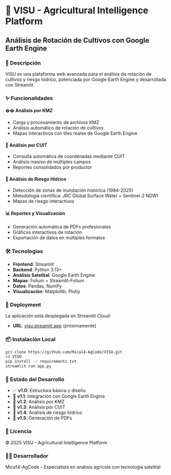# 🌾 VISU - Agricultural Intelligence Platform

## Análisis de Rotación de Cultivos con Google Earth Engine

### 🚀 Descripción

VISU es una plataforma web avanzada para el análisis de rotación de cultivos y riesgo hídrico, potenciada por Google Earth Engine y desarrollada con Streamlit.

### ✨ Funcionalidades

#### �� Análisis por KMZ
- Carga y procesamiento de archivos KMZ
- Análisis automático de rotación de cultivos
- Mapas interactivos con tiles reales de Google Earth Engine

#### 🏢 Análisis por CUIT
- Consulta automática de coordenadas mediante CUIT
- Análisis masivo de múltiples campos
- Reportes consolidados por productor

#### 🌊 Análisis de Riesgo Hídrico
- Detección de zonas de inundación histórica (1984-2025)
- Metodología científica: JRC Global Surface Water + Sentinel-2 NDWI
- Mapas de riesgo interactivos

#### 📊 Reportes y Visualización
- Generación automática de PDFs profesionales
- Gráficos interactivos de rotación
- Exportación de datos en múltiples formatos

### 🛠️ Tecnologías

- **Frontend**: Streamlit
- **Backend**: Python 3.13+
- **Análisis Satelital**: Google Earth Engine
- **Mapas**: Folium + Streamlit-Folium
- **Datos**: Pandas, NumPy
- **Visualización**: Matplotlib, Plotly

### 🚀 Deployment

La aplicación está desplegada en Streamlit Cloud:
- **URL**: [visu.streamlit.app](https://visu.streamlit.app) (próximamente)

### 📦 Instalación Local

```bash
git clone https://github.com/Mica14-AgCode/VISU.git
cd VISU
pip install -r requirements.txt
streamlit run app.py
```

### 🔧 Estado del Desarrollo

- ✅ **v1.0**: Estructura básica y diseño
- 🚧 **v1.1**: Integración con Google Earth Engine
- 🚧 **v1.2**: Análisis por KMZ
- 🚧 **v1.3**: Análisis por CUIT
- 🚧 **v1.4**: Análisis de riesgo hídrico
- 🚧 **v1.5**: Generación de PDFs

### 📄 Licencia

© 2025 VISU - Agricultural Intelligence Platform

### 👨‍💻 Desarrollador

Mica14-AgCode - Especialista en análisis agrícola con tecnología satelital
